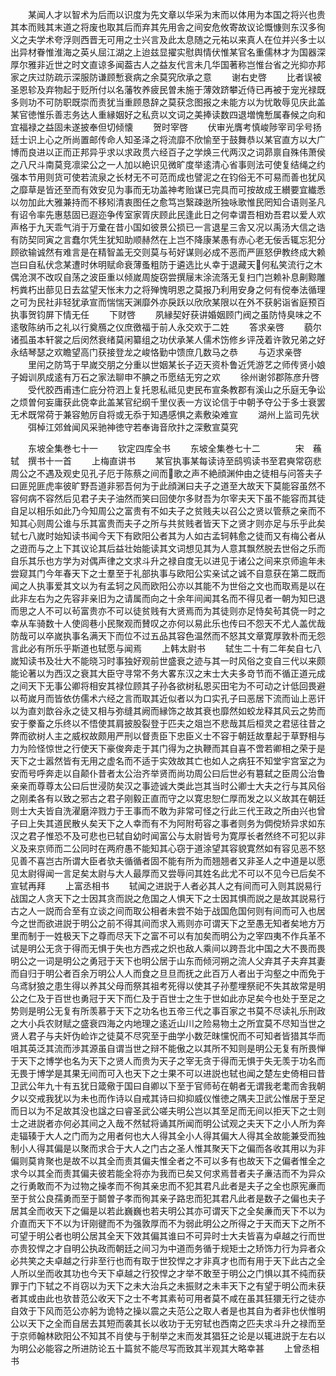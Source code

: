 <!-- { "loadSidebar": true } -->
　　某闻人才以智术为后而以识度为先文章以华采为末而以体用为本国之将兴也贵其本而贱其末道之将废也取其后而弃其先用舎之间安危攸寄故议论慨慷则东汉多徇义之夫学术夸浮则西晋无可用之士兴言及此太息随之元祐以来真人在位并兴多士以出异材眷惟淮海之英乆屈江湖之上迨兹显擢实慰舆情伏惟某官名重儒林才为国器深厚尔雅非近世之时文直谅多闻葢古人之益友代言未几华国著称岂惟台省之光抑亦邦家之庆过防疏示深服防谦顾慙衰病之余莫究欣承之意
　　谢右史啓
　　比者误被圣恩轸及弃物起于贬所付以名藩牧养疲民曽未施于薄效跻攀近侍已再被于宠光禄既多则功不可防职既崇而责犹当重顾恳辞之莫获念图报之未能方以为忧敢辱见庆此盖某官徳惟乐善志务达人重縁姻好之私贲以文词之美捧读数四退増愧慙属春候之向和宜福禄之益固未遂披奉但切倾懐
　　贺时宰啓
　　伏审光膺考慎峻陟宰司孚号扬廷士识上心之所尚置邮传命人知圣泽之将流靡不欣愉至于鼓舞恭以某官直方以大广博而良进以正而正邦异乎求以求政贯六经百子之学焕三代两汉之词昴禀自殊伟萧侯之八尺斗南莫竞凛梁公之一人加以絶识见微旷度举逺清心省事则法可使复结绳之约强本节用则货可使若流泉之长材无不可范而成也譬泥之在钧俗无不可易而善也犹风之靡草是皆还至而有效安见为事而无功盖神考贻谋已完具而可按故成王纉要宜纎悉以勿加此大雅兼持而不移矧清衷图任之愈笃岂繄疎逖所独咏歌惟民罔知合语则圣凡有诏令率先惠慈固已遐迩争传室家胥庆顾此民逢此日之何幸谓吾相劝吾君以爱人欢声格于九天乖气消于万彚在昔小国如彼景公损已一言退星三舎又况以禹汤大信之诰有防契同寅之言蠢尔凭生犹知助顺赫然在上岂不降康某愚有赤心老无佞舌辄忘犯分顾欲输诚然有难言是在精智盖无交则莫与茍好谋则必成不恶而严匪怒伊教终成大赖岂曰自私伏念某遭时休明赋命衰薄蚤粗防于遴选比乆幸于退藏天何私笑流行之木偶沧溟不改叹自荡之波臣重以倾嵗周旋窃尝撰屦末涂流落无复扫门岂赖补息劓黥雕杇粪朽出蔀见日去盆望天怅末力之将殚愧明恩之莫报乃利用安身之何有傥奉法循理之可为民社非轻犹承宣而惴惴天渊靡外亦戾跃以欣欣某限以在外不获躬诣省庭预百执事贺钧屏下情无任
　　下财啓
　　夙縁契好获讲婚姻顾门阀之虽防恃臭味之不逺敬陈纳币之礼以行奠鴈之仪庶徼福于前人永交欢于二姓
　　答求亲啓
　　藐尔诸孤虽本轩裳之后闵然衰绪莫闲纂组之功伏承某人儒术饬修乡评茂着许敦兄弟之好永结琴瑟之欢瞻望高门获接登龙之峻恪勤中馈庶几数马之恭
　　与迈求亲啓
　　里闬之防笃于早嵗交朋之分重以世姻某长子迈天资朴鲁近凭游艺之师传贤小娘子姆训夙成逺有万石之家法聊申不腆之币愿结无穷之欢
　　徐州谢邻郡陈彦升啓
　　受代胶西甫违仁庇分符泗上复托恩私祗见吏民布宣条教郡有溪山之乐庭无争讼之烦曽何妄庸获此侥幸此盖某官纪纲千里仪表一方议论信于中朝予夺公于多士衰罢无术既常荷于兼容勉厉自将或无忝于知遇感惧之素敷染难宣
　　湖州上监司先状
　　弭棹江郊耸闻风采驰神徳守若奉诲音欣抃之深敷宣莫究








　　东坡全集巻七十一
　　钦定四库全书
　　东坡全集巻七十二　　　　宋　蘓轼　撰书十一首
　　上梅直讲书
　　某官执事某每读诗至鸱鸮读书至君奭常窃悲周公之不遇及观史见孔子厄于陈蔡之间而歌之声不絶顔渊仲由之徒相与问答夫子曰匪兕匪虎率彼旷野吾道非邪吾何为于此顔渊曰夫子之道至大故天下莫能容虽然不容何病不容然后见君子夫子油然而笑曰回使尔多财吾为尔宰夫天下虽不能容而其徒自足以相乐如此乃今知周公之富贵有不如夫子之贫贱夫以召公之贤以管蔡之亲而不知其心则周公谁与乐其富贵而夫子之所与共贫贱者皆天下之贤才则亦足与乐乎此矣轼七八嵗时始知读书闻今天下有欧阳公者其为人如古孟轲韩愈之徒而又有梅公者从之逰而与之上下其议论其后益壮始能读其文词想见其为人意其飘然脱去世俗之乐而自乐其乐也方学为对偶声律之文求斗升之禄自度无以进见于诸公之间来京师逾年未尝窥其门今年春天下之士羣至于礼部执事与欧阳公实亲试之诚不自意获在第二既而闻之人执事爱其文以为有孟轲之风而欧阳公亦以其能不为世俗之文也而取焉是以在此非左右为之先容非亲旧为之请属而向之十余年间闻其名而不得见者一朝为知巳退而思之人不可以茍富贵亦不可以徒贫贱有大贤焉而为其徒则亦足恃矣茍其侥一时之幸从车骑数十人使闾巷小民聚观而賛叹之亦何以易此乐也传曰不怨天不尤人盖优哉防哉可以卒嵗执事名满天下而位不过五品其容色温然而不怒其文章寛厚敦朴而无怨言此必有所乐乎斯道也轼愿与闻焉
　　上韩太尉书
　　轼生二十有二年矣自七八嵗知读书及壮大不能晓习时事独好观前世盛衰之迹与其一时风俗之变自三代以来颇能论著以为西汉之衰其大臣守寻常不务大畧东汉之末士大夫多竒节而不循正道元成之间天下无事公卿将相安其禄位顾其子孙各欲树私恩买田宅为不可动之计低回畏避以苟嵗月而皆依仿儒术六经之言而取其近似者以为口实孔子曰恶居下流而讪上恶讦以为直刘歆谷永之徒又相与弥缝其阙而縁饰之故其衰也靡然如蛟龙释其风云之势而安于豢畜之乐终以不悟使其肩披股裂登于匹夫之爼岂不悲哉其后桓灵之君惩往昔之弊而欲树人主之威权故颇用严刑以督责臣下忠臣义士不容于朝廷故羣起于草野相与力为险怪惊世之行使天下豪俊奔走于其门得为之执鞭而其自喜不啻若卿相之荣于是天下之士嚣然皆有无用之虚名而不适于实效故其亡也如人之病狂不知堂宇宫室之为安而号呼奔走以自颠仆昔者太公治齐举贤而尚功周公曰后世必有簒弑之臣周公治鲁亲亲而尊尊太公曰后世浸防矣汉之事迹诚大类此岂其当时公卿士大夫之行与其风俗之刚柔各有以致之邪古之君子刚毅正直而守之以寛忠恕仁厚而发之以义故其在朝廷则士大夫皆自洗濯磨淬戮力于王事而不敢为非常可怪之行此三代王政之所由兴也曾子曰上失其道民散乆矣天下之人幸而有不为阿附苟容之事者则务为倜傥矫异求如东汉之君子惟恐不及可悲也已轼自幼时闻富公与太尉皆号为寛厚长者然终不可犯以非义及来京师而二公同时在两府愚不能知其心窃于道涂望其容貌寛然如有容见恶不怒见善不喜岂古所谓大臣者欤夫循循者固不能有所为而翘翘者又非圣人之中道是以愿见太尉得闻一言足矣太尉与大人最厚而又尝辱问其姓名此尤不可以不见今已后矣不宣轼再拜
　　上富丞相书
　　轼闻之进説于人者必其人之有间而可入则其説易行战国之人贪天下之士因其贪而説之危国之人惧天下之士因其惧而説之是故其説易行古之人一説而合至有立谈之间而取公相者未尝不始于战国危国何则有间而可入也居今之世而欲进説于明公之前不得其间而求入焉则亦可谓天下之至愚无知者矣地方万里而制于一姓极天下之尊而尽天下之富不可以有加矣而明公为之宰四夷不作兵革不试是明公无贪于得而无惧于失也方西戎之炽也敌人乘间以跨吾北中国之大不畏而畏明公之一词是明公之勇冠于天下也明公居于山东而倾河朔之流人父弃其子夫弃其妻而自归于明公者百余万明公人人而食之旦旦而抚之此百万人者出于沟壑之中而免于乌鸢豺狼之患生得以养其父母而祭其祖考死得以使其子孙塟埋祭祀不失其故常是明公之仁及于百世也勇冠于天下而仁及于百世士之生于世如此亦足矣今也处于至足之势则是明公无复有所羡慕于天下之功名也五帝三代之事百家之书莫不尽读礼乐刑政之大小兵农财赋之盛衰四海之内地理之逺近山川之险易物土之所宜莫不尽知当世之贤人君子与夫奸伪崄诈之徒莫不尽究至于曲学小数茫昩戃怳而不可知者皆猎其华而咀其英泛其流而渉其源虽自谓当世之辩不能傲之以其所不知则是明公无复有所畏惮于天下之博学也名为天下之贤人而贵为天子之宰无贪于得而无惧于失无羡于功名而无畏于博学是其果无间而可入也天下之士果不可以进説也轼也闻之楚左史倚相曰昔卫武公年九十有五犹日箴儆于国曰自卿以下至于官师茍在朝者无谓我老耄而舎我朝夕以交戒我犹以为未也而作诗以自戒其诗曰抑抑威仪惟徳之隅夫卫武公惟居于至足而日以为不足故其没也諡之曰睿圣武公嗟夫明公岂以其至足而无间以拒天下之士则士之进説者亦何必其间之入哉不然轼将诵其所闻而明公试观之夫天下之小人所为奔走辐辏于大人之门而为之用者何也大人得其全小人得其偏大人得其全故能兼受而独制小人得其偏是以聚而求合于大人之门古之圣人惟其聚天下之偏而各收其用以为非偏则莫肯聚也是故不以其全而责其偏夫惟全者之不可以多有也故天下之偏者惟全之求今以其全而责其偏夫彼若能全将亦为我而已矣又何求焉昔者夫子亷洁而不为异众之行勇敢而不为过物之操孝而不徇其亲忠而不犯其君凡此者是夫子之全也原宪亷而至于贫公良孺勇而至于鬬曽子孝而徇其亲子路忠而犯其君凡此者是数子之偏也夫子居其全而收天下之偏是以若此巍巍也若夫明公其亦可谓天下之全矣亷而天下不以为介直而天下不以为讦刚徤而不为强敦厚而不为弱此明公之所得之于天而天下之所不可望于明公者也明公居其全天下效其偏其谁曰不可异时士大夫皆喜为卓越之行而世亦贵狡悍之才自明公执政而朝廷之间习为中道而务循于规矩士之矫饰力行为异者众必共笑之夫卓越之行非至行也而有取于世狡悍之才非真才也而有用于天下此古之全人所以坐而收其功也今天下卓越之行狡悍之才举不敢至于明公之门惧以其不纯而获罪于门下轼之不肖窃以为天下之未大治兵之未振财之未丰天下之有望于明公而未获者其或由此也欤昔范公收天下之士不考其素茍可用者莫不咸在虽其狂獧无行之徒亦自效于下风而范公亦躬为诡特之操以震之夫范公之取人者是也其自为者非也伏惟明公以天下之全而自居去其短而袭其长以收功于无穷轼也西南之匹夫求斗升之禄而至于京师翰林欧阳公不知其不肖使与于制举之末而发其猖狂之论是以辄进説于左右以为明公必能容之所进防论五十篇贫不能尽写而致其半观其大略幸甚
　　上曾丞相书

